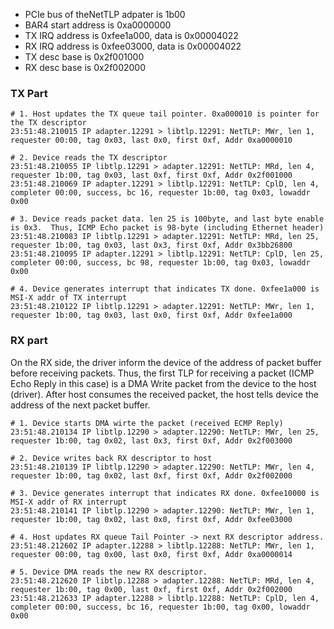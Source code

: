 

- PCIe bus of theNetTLP adpater is 1b00
- BAR4 start address is 0xa0000000
- TX IRQ address is 0xfee1a000, data is 0x00004022
- RX IRQ address is 0xfee03000, data is 0x00004022
- TX desc base is 0x2f001000
- RX desc base is 0x2f002000

### TX Part
```
# 1. Host updates the TX queue tail pointer. 0xa000010 is pointer for the TX descriptor 
23:51:48.210015 IP adapter.12291 > libtlp.12291: NetTLP: MWr, len 1, requester 00:00, tag 0x03, last 0x0, first 0xf, Addr 0xa0000010

# 2. Device reads the TX descriptor
23:51:48.210055 IP libtlp.12291 > adapter.12291: NetTLP: MRd, len 4, requester 1b:00, tag 0x03, last 0xf, first 0xf, Addr 0x2f001000
23:51:48.210069 IP adapter.12291 > libtlp.12291: NetTLP: CplD, len 4, completer 00:00, success, bc 16, requester 1b:00, tag 0x03, lowaddr 0x00

# 3. Device reads packet data. len 25 is 100byte, and last byte enable is 0x3.  Thus, ICMP Echo packet is 98-byte (including Ethernet header)
23:51:48.210083 IP libtlp.12291 > adapter.12291: NetTLP: MRd, len 25, requester 1b:00, tag 0x03, last 0x3, first 0xf, Addr 0x3bb26800
23:51:48.210095 IP adapter.12291 > libtlp.12291: NetTLP: CplD, len 25, completer 00:00, success, bc 98, requester 1b:00, tag 0x03, lowaddr 0x00

# 4. Device generates interrupt that indicates TX done. 0xfee1a000 is MSI-X addr of TX interrupt
23:51:48.210122 IP libtlp.12291 > adapter.12291: NetTLP: MWr, len 1, requester 1b:00, tag 0x03, last 0x0, first 0xf, Addr 0xfee1a000
```


### RX part

On the RX side, the driver inform the device of the address of packet
buffer before receiving packets. Thus, the first TLP for receiving a
packet (ICMP Echo Reply in this case) is a DMA Write packet from the
device to the host (driver). After host consumes the received packet,
the host tells device the address of the next packet buffer.

```
# 1. Device starts DMA wirte the packet (received ECMP Reply)
23:51:48.210134 IP libtlp.12290 > adapter.12290: NetTLP: MWr, len 25, requester 1b:00, tag 0x02, last 0x3, first 0xf, Addr 0x2f003000

# 2. Device writes back RX descriptor to host
23:51:48.210139 IP libtlp.12290 > adapter.12290: NetTLP: MWr, len 4, requester 1b:00, tag 0x02, last 0xf, first 0xf, Addr 0x2f002000

# 3. Device generates interrupt that indicates RX done. 0xfee10000 is MSI-X addr of RX interrupt
23:51:48.210141 IP libtlp.12290 > adapter.12290: NetTLP: MWr, len 1, requester 1b:00, tag 0x02, last 0x0, first 0xf, Addr 0xfee03000

# 4. Host updates RX queue Tail Pointer -> next RX descriptor address.
23:51:48.212602 IP adapter.12288 > libtlp.12288: NetTLP: MWr, len 1, requester 00:00, tag 0x00, last 0x0, first 0xf, Addr 0xa0000014

# 5. Device DMA reads the new RX descriptor.
23:51:48.212620 IP libtlp.12288 > adapter.12288: NetTLP: MRd, len 4, requester 1b:00, tag 0x00, last 0xf, first 0xf, Addr 0x2f002000
23:51:48.212633 IP adapter.12288 > libtlp.12288: NetTLP: CplD, len 4, completer 00:00, success, bc 16, requester 1b:00, tag 0x00, lowaddr 0x00
```
